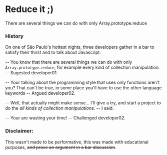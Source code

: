 # Reduce it ;)

There are several things we can do with only Array.prototype.reduce

### History

On one of São Paulo's hottest nights, three developers gather in a bar to satisfy their thirst and to talk about Javascript.

-- You know that there are several things we can do with only `Array.prototype.reduce`, for example every kind of collection manipulation. -- Sugested developer01.

-- Your talking about the programming style that uses only functions aren't you? That can't be true, in some place you'll have to use the other language keywords -- Argued developer02.

-- Well, that actually might make sense... I'll give a try, and start a project to do the _all kinds of collection manipulations_. -- I said.

-- Your are wasting your time! -- Challenged developer02.

### Disclaimer:

This wasn't made to be performative, this was made with educational purposes, ~~and prove an argument in a bar discussion~~.

